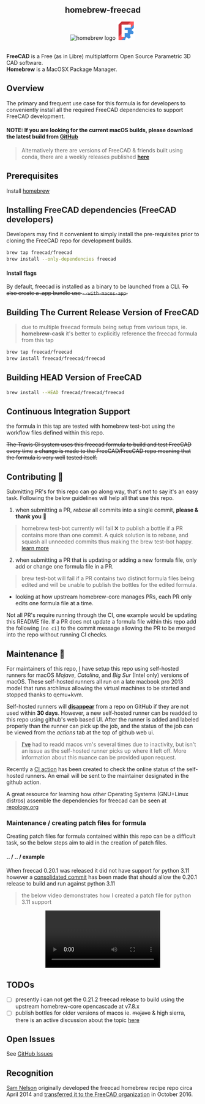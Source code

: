<!-- use html tags to center content -->

<h2 align="center">homebrew-freecad</h2>

<div align="center">
<!-- homebrew logo -->
<img src="https://brew.sh/assets/img/homebrew.svg" width="48" alt="homebrew logo">

<!-- freecad logo -->
<img src="https://raw.githubusercontent.com/FreeCAD/FreeCAD/main/src/Gui/Icons/freecad.svg" width="48" alt="freecad logo">
</div>

<!-- add a little spacing -->
<br />

**FreeCAD** is a Free (as in Libre) multiplatform Open Source Parametric 3D CAD software.<br />
**Homebrew** is a MacOSX Package Manager.

## Overview

The primary and frequent use case for this formula is for developers to conveniently install all the required FreeCAD dependencies to support FreeCAD development.

#### NOTE: If you are looking for the current macOS builds, please download the latest build from [GitHub](https://github.com/FreeCAD/FreeCAD/releases)

> Alternatively there are versions of FreeCAD & friends built using conda, there are a weekly releases published [**here**](https://github.com/FreeCAD/FreeCAD-Bundle/releases/tag/weekly-builds)

## Prerequisites

Install [homebrew](http://brew.sh)

## Installing FreeCAD dependencies (FreeCAD developers)

Developers may find it convenient to simply install the pre-requisites prior to cloning the FreeCAD repo for development builds.

```sh
brew tap freecad/freecad
brew install --only-dependencies freecad
```

#### Install flags

By default, freecad is installed as a binary to be launched from a CLI. ~~To also create a .app bundle use `--with-macos-app`.~~

## Building The Current Release Version of FreeCAD

> due to multiple freecad formula being setup from various taps, ie. **homebrew-cask** it's better to explicitly reference the freecad formula from this tap

```sh
brew tap freecad/freecad
brew install freecad/freecad/freecad
```

## Building HEAD Version of FreeCAD

```sh
brew install --HEAD freecad/freecad/freecad
```

## Continuous Integration Support

the formula in this tap are tested with homebrew test-bot using the workflow files defined within this repo.

~~The Travis CI system uses this freecad formula to build and test FreeCAD every time~~
~~a change is made to the FreeCAD/FreeCAD repo meaning that the formula is very well~~
~~tested itself.~~

## Contributing 🤝

<a id="contributing"></a>

Submitting PR's for this repo can go along way, that's not to say it's an easy task.
Following the below guidelines will help all that use this repo.

1. when submitting a PR, _rebase_ all commits into a single commit, **please & thank you** 🙏
> homebrew test-bot currently will fail ❌ to publish a bottle
> if a PR contains more than one commit. A quick solution is to rebase, and squash
> all unneeded commits thus making the brew test-bot happy. [learn more][lnk3]
2. when submitting a PR that is updating or adding a new formula file, only add or
change one formula file in a PR.
> brew test-bot will fail if a PR contains two distinct formula files being edited
> and will be unable to publish the bottles for the edited formula.
  - looking at how upstream homebrew-core manages PRs, each PR only edits one formula
  file at a time.

Not all PR's require running through the CI, one example would be updating this README file.
If a PR does not update a formula file within this repo add the following `[no ci]` to the
commit message allowing the PR to be merged into the repo without running CI checks.

## Maintenance 🧹

<a id="maintenance"></a>

For maintainers of this repo, [I][lnk1] have setup this repo using self-hosted runners
for macOS _Mojave_, _Catalina_, and _Big Sur_ (Intel only) versions of macOS.
These self-hosted runners all run on a late macbook pro 2013 model that runs archlinux
allowing the virtual machines to be started and stopped thanks to qemu+kvm.

Self-hosted runners will [**disappear**][lnk2] from a repo on GitHub if they are not used
within **30 days**. However, a new self-hosted runner can be readded
to this repo using github's web based UI. After the runner is added and labeled
properly than the runner can pick up the job, and the status of the job can be viewed
from the _actions_ tab at the top of github web ui.

> [I've][lnk1] had to readd macos vm's several times due to inactivity, but isn't an issue as
> the self-hosted runner picks up where it left off. More information about this nuance
> can be provided upon request.

Recently a [CI action][lnk5] has been created to check the online status of the self-hosted runners. An
email will be sent to the maintainer designated in the github action.

A great resource for learning how other Operating Systems (GNU+Linux distros) assemble the dependencies for freecad
can be seen at [repology.org][lnk6]

[lnk1]: <https://github.com/ipatch>
[lnk2]: <https://docs.github.com/en/actions/hosting-your-own-runners/removing-self-hosted-runners#removing-a-runner-from-a-repository>
[lnk3]: <https://github.com/Homebrew/discussions/discussions/3318>
[lnk5]: <https://github.com/FreeCAD/homebrew-freecad/blob/ebbc77b7fbf7ff1230ebc5597efe99fbea9c5cf4/.github/workflows/validate_runner_status.yml>
[lnk6]: <https://repology.org>

### Maintenance / creating patch files for formula

<a id="maintenance-patch-file"></a>

Creating patch files for formula contained within this repo can be a difficult task, so the below steps aim to aid
in the creation of patch files.

#### .. / .. / example

When freecad 0.20.1 was released it did not have support for python 3.11 however a [consolidated commit][lnk7] has been made
that should allow the 0.20.1 release to build and run against python 3.11

> the below video demonstrates how I created a patch file for python 3.11 support

<!-- could not figure out how to host the mp4 file in the repo, resorted to using a personal gist -->

<div align="center">
<video src="https://private-user-images.githubusercontent.com/613805/293290218-65e5e959-d3a8-4cc0-98be-45a77eaac632.mp4" />
</div>

[lnk7]: <https://github.com/FreeCAD/FreeCAD/commit/639546574e2d4b468f125e0c17d67af73156c9da>

## TODOs

<a id="todos"></a>

- [ ] presently i can not get the 0.21.2 freecad release to build using the upstream homebrew-core opencascade at v7.8.x
- [ ] publish bottles for older versions of macos ie. ~~mojave~~ & high sierra, there is an active discussion about the topic [here][lnk4]

[lnk4]: <https://github.com/Homebrew/discussions/discussions/2340>

## Open Issues

<a id="open-issues"></a>

See [GitHub Issues][ghi]

[ghi]: <https://github.com/FreeCAD/homebrew-freecad/issues>

## Recognition

<a id="recognition"></a>

[Sam Nelson](https://github.com/sanelson) originally developed the freecad homebrew recipe repo circa April 2014
and [transferred it to the FreeCAD organization](https://github.com/FreeCAD/homebrew-freecad/issues/20) in October 2016.

